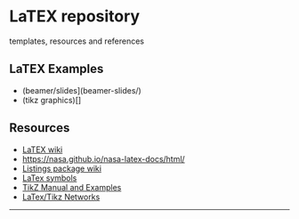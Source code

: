 # LaTEX repository
templates, resources and references


## LaTEX Examples

  - (beamer/slides](beamer-slides/)
  - (tikz graphics)[]


## Resources
 - [LaTEX wiki](https://en.wikibooks.org/wiki/LaTeX/Source_Code_Listings)
 - https://nasa.github.io/nasa-latex-docs/html/
 - [Listings package wiki](https://en.wikibooks.org/wiki/LaTeX/Source_Code_Listings)
 - [LaTex symbols](https://tug.ctan.org/info/symbols/comprehensive/symbols-a4.pdf)
 - [TikZ Manual and Examples](https://tikz.dev/)
 - [LaTex/Tikz Networks](http://mirrors.ibiblio.org/CTAN/graphics/pgf/contrib/tikz-network/tikz-network.pdf)

---
